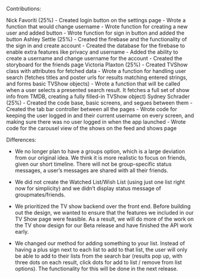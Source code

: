 Contributions:

Nick Favoriti (25%)
    - Created login button on the settings page
    - Wrote a function that would change username
    - Wrote function for creating a new user and added button
    - Wrote function for sign in button and added the button
Ashley Settle (25%)
    - Created the firebase and the functionality of the sign in and create account 
    - Created the database for the firebase to enable extra features like privacy and username
    - Added the ability to create a username and change username for the account
    - Created the storyboard for the friends page 
Victoria Plaxton (25%)
    - Created TVShow class with attributes for fetched data
    - Wrote a function for handling user search (fetches titles and poster urls for results matching entered strings, and forms basic TVShow objects)
    - Wrote a function that will be called when a user selects a presented search result. It fetches a full set of show info from TMDB, creating a fully filled-in TVShow object)
Sydney Schrader (25%)
    - Created the code base, basic screens, and segues between them
    - Created the tab bar controller between all the pages
    - Wrote code for keeping the user logged in and their current username on every screen, and making sure there was no user logged in when the app launched
    - Wrote code for the carousel view of the shows on the feed and shows page

Differences: 
-   We no longer plan to have a groups option, which is a large deviation from our original idea. We think it is more realistic to focus on friends, given our short timeline. There will not be group-specific status messages, a user’s messages are shared with all their friends.

-   We did not create the Watched List/Wish List (using just one list right now for simplicity) and we didn’t display status message of groupmates/friends. 

-   We prioritized the TV show backend over the front end. Before building out the design, we wanted to ensure that the features we included in our TV Show page were feasible. As a result, we will do more of the work on the TV show design for our Beta release and have finished the API work early.

-   We changed our method for adding something to your list. Instead of having a plus sign next to each list to add to that list, the user will only be able to add to their lists from the search bar (results pop up, with three dots on each result, click dots for add to list / remove from list options). The functionality for this will be done in the next release.


